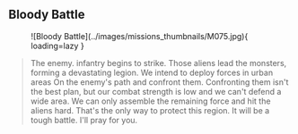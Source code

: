 ## Bloody Battle

<figure markdown>
  ![Bloody Battle](../images/missions_thumbnails/M075.jpg){ loading=lazy }
</figure>

> The enemy. infantry begins to strike. Those aliens lead the monsters, forming a devastating legion. We intend to deploy forces in urban areas On the enemy's path and confront them.
> Confronting them isn't the best plan, but our combat strength is low and we can't defend a wide area. We can only assemble the remaining force and hit the aliens hard. That's the only way to protect this region.
> It will be a tough battle. I'll pray for you.

